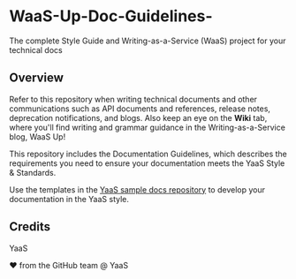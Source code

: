 # WaaS-Up-Doc-Guidelines-
The complete Style Guide and Writing-as-a-Service (WaaS) project for your technical docs

## Overview

Refer to this repository when writing technical documents and other communications such as API documents and references, release notes, deprecation notifications, and blogs. Also keep an eye on the <b>Wiki</b> tab, where you'll find writing and grammar guidance in the Writing-as-a-Service blog, WaaS Up! 

This repository includes the Documentation Guidelines, which describes the requirements you need to ensure your documentation meets the YaaS Style & Standards.

Use the templates in the <a href="https://github.com/YaaS/sample-yaas-docs-repositor/blob/master/README.md ">YaaS sample docs repository</a> to develop your documentation in the YaaS style. 

## Credits

YaaS

❤️ from the GitHub team @ YaaS
